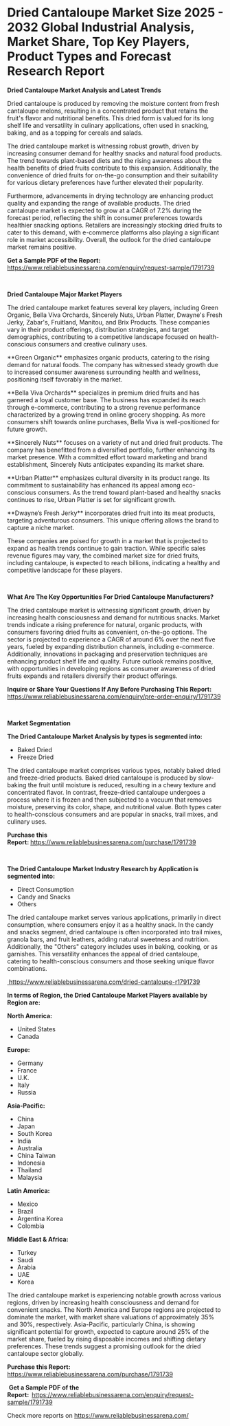 <p><h1>Dried Cantaloupe Market Size 2025 - 2032 Global Industrial Analysis, Market Share, Top Key Players, Product Types and Forecast Research Report</h1></p><p><strong>Dried Cantaloupe Market Analysis and Latest Trends</strong></p>
<p><p>Dried cantaloupe is produced by removing the moisture content from fresh cantaloupe melons, resulting in a concentrated product that retains the fruit's flavor and nutritional benefits. This dried form is valued for its long shelf life and versatility in culinary applications, often used in snacking, baking, and as a topping for cereals and salads.</p><p>The dried cantaloupe market is witnessing robust growth, driven by increasing consumer demand for healthy snacks and natural food products. The trend towards plant-based diets and the rising awareness about the health benefits of dried fruits contribute to this expansion. Additionally, the convenience of dried fruits for on-the-go consumption and their suitability for various dietary preferences have further elevated their popularity.</p><p>Furthermore, advancements in drying technology are enhancing product quality and expanding the range of available products. The dried cantaloupe market is expected to grow at a CAGR of 7.2% during the forecast period, reflecting the shift in consumer preferences towards healthier snacking options. Retailers are increasingly stocking dried fruits to cater to this demand, with e-commerce platforms also playing a significant role in market accessibility. Overall, the outlook for the dried cantaloupe market remains positive.</p></p>
<p><strong>Get a Sample PDF of the Report:&nbsp;</strong> <a href="https://www.reliablebusinessarena.com/enquiry/request-sample/1791739?utm_campaign=3211&utm_medium=2&utm_source=Github&utm_content=ia&utm_term=07042025&utm_id=dried-cantaloupe">https://www.reliablebusinessarena.com/enquiry/request-sample/1791739</a></p>
<p>&nbsp;</p>
<p><strong>Dried Cantaloupe Major Market Players</strong></p>
<p><p>The dried cantaloupe market features several key players, including Green Organic, Bella Viva Orchards, Sincerely Nuts, Urban Platter, Dwayne's Fresh Jerky, Zabar's, Fruitland, Manitou, and Brix Products. These companies vary in their product offerings, distribution strategies, and target demographics, contributing to a competitive landscape focused on health-conscious consumers and creative culinary uses.</p><p>**Green Organic** emphasizes organic products, catering to the rising demand for natural foods. The company has witnessed steady growth due to increased consumer awareness surrounding health and wellness, positioning itself favorably in the market.</p><p>**Bella Viva Orchards** specializes in premium dried fruits and has garnered a loyal customer base. The business has expanded its reach through e-commerce, contributing to a strong revenue performance characterized by a growing trend in online grocery shopping. As more consumers shift towards online purchases, Bella Viva is well-positioned for future growth.</p><p>**Sincerely Nuts** focuses on a variety of nut and dried fruit products. The company has benefitted from a diversified portfolio, further enhancing its market presence. With a committed effort toward marketing and brand establishment, Sincerely Nuts anticipates expanding its market share.</p><p>**Urban Platter** emphasizes cultural diversity in its product range. Its commitment to sustainability has enhanced its appeal among eco-conscious consumers. As the trend toward plant-based and healthy snacks continues to rise, Urban Platter is set for significant growth.</p><p>**Dwayne’s Fresh Jerky** incorporates dried fruit into its meat products, targeting adventurous consumers. This unique offering allows the brand to capture a niche market.</p><p>These companies are poised for growth in a market that is projected to expand as health trends continue to gain traction. While specific sales revenue figures may vary, the combined market size for dried fruits, including cantaloupe, is expected to reach billions, indicating a healthy and competitive landscape for these players.</p></p>
<p>&nbsp;</p>
<p><strong>What Are The Key Opportunities For Dried Cantaloupe Manufacturers?</strong></p>
<p><p>The dried cantaloupe market is witnessing significant growth, driven by increasing health consciousness and demand for nutritious snacks. Market trends indicate a rising preference for natural, organic products, with consumers favoring dried fruits as convenient, on-the-go options. The sector is projected to experience a CAGR of around 6% over the next five years, fueled by expanding distribution channels, including e-commerce. Additionally, innovations in packaging and preservation techniques are enhancing product shelf life and quality. Future outlook remains positive, with opportunities in developing regions as consumer awareness of dried fruits expands and retailers diversify their product offerings.</p></p>
<p><strong>Inquire or Share Your Questions If Any Before Purchasing This Report:</strong> <a href="https://www.reliablebusinessarena.com/enquiry/pre-order-enquiry/1791739?utm_campaign=3211&utm_medium=2&utm_source=Github&utm_content=ia&utm_term=07042025&utm_id=dried-cantaloupe">https://www.reliablebusinessarena.com/enquiry/pre-order-enquiry/1791739</a></p>
<p>&nbsp;</p>
<p><strong>Market Segmentation</strong></p>
<p><strong>The Dried Cantaloupe Market Analysis by types is segmented into:</strong></p>
<p><ul><li>Baked Dried</li><li>Freeze Dried</li></ul></p>
<p><p>The dried cantaloupe market comprises various types, notably baked dried and freeze-dried products. Baked dried cantaloupe is produced by slow-baking the fruit until moisture is reduced, resulting in a chewy texture and concentrated flavor. In contrast, freeze-dried cantaloupe undergoes a process where it is frozen and then subjected to a vacuum that removes moisture, preserving its color, shape, and nutritional value. Both types cater to health-conscious consumers and are popular in snacks, trail mixes, and culinary uses.</p></p>
<p><strong>Purchase this Report:&nbsp;</strong><a href="https://www.reliablebusinessarena.com/purchase/1791739?utm_campaign=3211&utm_medium=2&utm_source=Github&utm_content=ia&utm_term=07042025&utm_id=dried-cantaloupe">https://www.reliablebusinessarena.com/purchase/1791739</a></p>
<p>&nbsp;</p>
<p><strong>The Dried Cantaloupe Market Industry Research by Application is segmented into:</strong></p>
<p><ul><li>Direct Consumption</li><li>Candy and Snacks</li><li>Others</li></ul></p>
<p><p>The dried cantaloupe market serves various applications, primarily in direct consumption, where consumers enjoy it as a healthy snack. In the candy and snacks segment, dried cantaloupe is often incorporated into trail mixes, granola bars, and fruit leathers, adding natural sweetness and nutrition. Additionally, the "Others" category includes uses in baking, cooking, or as garnishes. This versatility enhances the appeal of dried cantaloupe, catering to health-conscious consumers and those seeking unique flavor combinations.</p></p>
<p><a href="https://www.reliablebusinessarena.com/dried-cantaloupe-r1791739?utm_campaign=3211&utm_medium=2&utm_source=Github&utm_content=ia&utm_term=07042025&utm_id=dried-cantaloupe">&nbsp;https://www.reliablebusinessarena.com/dried-cantaloupe-r1791739</a></p>
<p><strong>In terms of Region, the Dried Cantaloupe Market Players available by Region are:</strong></p>
<p>
    <p> <strong> North America: </strong>
        <ul>
            <li>United States</li>
            <li>Canada</li>
        </ul>
        </p> 
    <p> <strong> Europe: </strong>
        <ul>
            <li>Germany</li>
            <li>France</li>
            <li>U.K.</li>
            <li>Italy</li>
            <li>Russia</li>
        </ul>
        </p> 
    <p> <strong> Asia-Pacific: </strong>
        <ul>
            <li>China</li>
            <li>Japan</li>
            <li>South Korea</li>
            <li>India</li>
            <li>Australia</li>
            <li>China Taiwan</li>
            <li>Indonesia</li>
            <li>Thailand</li>
            <li>Malaysia</li>
        </ul>
        </p> 
    <p> <strong> Latin America: </strong>
        <ul>
            <li>Mexico</li>
            <li>Brazil</li>
            <li>Argentina Korea</li>
            <li>Colombia</li>
        </ul>
        </p> 
    <p> <strong> Middle East & Africa: </strong>
        <ul>
            <li>Turkey</li>
            <li>Saudi</li>
            <li>Arabia</li>
            <li>UAE</li>
            <li>Korea</li>
        </ul>
    </p>
    </p>
<p><p>The dried cantaloupe market is experiencing notable growth across various regions, driven by increasing health consciousness and demand for convenient snacks. The North America and Europe regions are projected to dominate the market, with market share valuations of approximately 35% and 30%, respectively. Asia-Pacific, particularly China, is showing significant potential for growth, expected to capture around 25% of the market share, fueled by rising disposable incomes and shifting dietary preferences. These trends suggest a promising outlook for the dried cantaloupe sector globally.</p></p>
<p><strong>Purchase this Report: </strong><a href="https://www.reliablebusinessarena.com/purchase/1791739?utm_campaign=3211&utm_medium=2&utm_source=Github&utm_content=ia&utm_term=07042025&utm_id=dried-cantaloupe">https://www.reliablebusinessarena.com/purchase/1791739</a></p>
<p>&nbsp;<strong>Get a Sample PDF of the Report:&nbsp;&nbsp;</strong><a href="https://www.reliablebusinessarena.com/enquiry/request-sample/1791739?utm_campaign=3211&utm_medium=2&utm_source=Github&utm_content=ia&utm_term=07042025&utm_id=dried-cantaloupe">https://www.reliablebusinessarena.com/enquiry/request-sample/1791739</a></p>
<p><strong></strong></p>
<p>Check more reports on <a href="https://www.reliablebusinessarena.com/?utm_campaign=3211&utm_medium=2&utm_source=Github&utm_content=ia&utm_term=07042025&utm_id=dried-cantaloupe">https://www.reliablebusinessarena.com/</a></p>